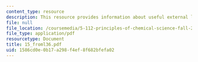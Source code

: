 ```yaml
---
content_type: resource
description: This resource provides information about useful external links.
file: null
file_location: /coursemedia/5-112-principles-of-chemical-science-fall-2005/1586cd0e0b17a298f4ef8f682bfefa02_15_froml36.pdf
file_type: application/pdf
resourcetype: Document
title: 15_froml36.pdf
uid: 1586cd0e-0b17-a298-f4ef-8f682bfefa02
---
```

